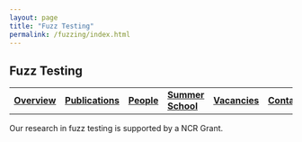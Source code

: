 ```yaml
---
layout: page
title: "Fuzz Testing"
permalink: /fuzzing/index.html
---
```


## Fuzz Testing

<table style="border: none">
  <tr>
    <td style="border: none"><a href="/fuzzing"><u><b>Overview</b></u></a></td>
    <td style="border: none"><a href="/fuzzing/publications"><b>Publications</b></a></td>
    <td style="border: none"><a href="/fuzzing/people"><b>People</b></a></td>
    <td style="border: none"><a href="/fuzzing/summerschool"><b>Summer School</b></a></td>
    <td style="border: none"><a href="/fuzzing/vacancies"><b>Vacancies</b></a></td>
    <td style="border: none"><a href="/fuzzing/contact"><b>Contact</b></a></td>
  </tr>
</table>

Our research in fuzz testing is supported by a NCR Grant.